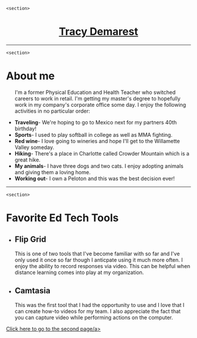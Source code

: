 <!DOCTYPE html>
<html>
	<head>
		<title>Tracy's Website</title>
		<meta charset="utf-8" />
		<meta http-equiv="X-UA-Compatible" content="IE=edge" />
		<meta name="viewport" content="width=device-width, initial-scale=1" />
	</head>
	<body>

	<section>

<center><u><h1>Tracy Demarest</h1></u></center>
</section>
    <hr>
    
    <section>
<h1>About me</h1>
<ul>
<p>I'm a former Physical Education and Health Teacher who switched careers to work in retail. 
I'm getting my master's degree to hopefully work in my company's corporate office some day.
I enjoy the following activities in no particular order:</p>
<li><strong>Traveling</strong>- We're hoping to go to Mexico next for my partners 40th birthday!</li>   
<li><strong>Sports</strong>- I used to play softball in college as well as MMA fighting.</li>
<li><strong>Red wine</strong>- I love going to wineries and hope I'll get to the Willamette Valley someday.</li>    
<li><strong>Hiking</strong>- There's a place in Charlotte called Crowder Mountain which is a great hike.</li>
<li><strong>My animals</strong>- I have three dogs and two cats. I enjoy adopting animals and giving them a loving home.</li>  
<li><strong>Working out</strong>- I own a Peloton and this was the best decision ever!</li>
</ul>
</section>
    <hr>

    <section>
<h1>Favorite Ed Tech Tools</h1>
<ul>
<li><h2>Flip Grid</h2>
<p>This is one of two tools that I've become familiar with so far and I've only used it once so far though I anticpate using it much more often.
I enjoy the ability to record responses via video. This can be helpful when distance learning comes into play at my organization.</p>
  </li>
<li><h2>Camtasia</h2>
<p>This was the first tool that I had the opportunity to use and I love that I can create how-to videos for my team.
I also appreciate the fact that you can capture video while performing actions on the computer.</p>
  </li>
  </ul>
</section>
	</body>
</html>
<a href="https://github.com/td1b11/Page-2.git"> Click here to go to the second page/a>
